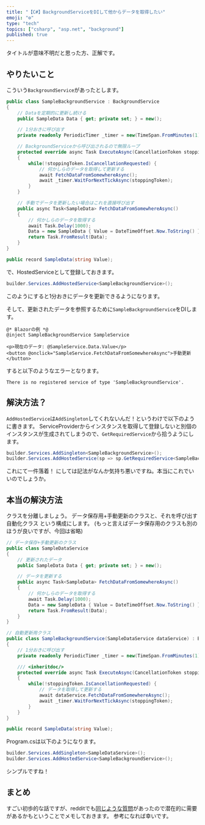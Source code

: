 ```yaml
---
title: "【C#】BackgroundServiceをDIして他からデータを取得したい"
emoji: "⚙"
type: "tech"
topics: ["csharp", "asp.net", "background"]
published: true
---
```


タイトルが意味不明だと思った方、正解です。

## やりたいこと
こういう`BackgroundService`があったとします。

```csharp
public class SampleBackgroundService : BackgroundService
{
    // Dataを定期的に更新し続ける
    public SampleData Data { get; private set; } = new();

    // 1分おきに呼び出す
    private readonly PeriodicTimer _timer = new(TimeSpan.FromMinutes(1));

    // BackgroundServiceから呼び出されるので無限ループ
    protected override async Task ExecuteAsync(CancellationToken stoppingToken)
    {
        while(!stoppingToken.IsCancellationRequested) {
            // 何かしらのデータを取得して更新する
            await FetchDataFromSomewhereAsync();
            await _timer.WaitForNextTickAsync(stoppingToken);
        }
    }

    // 手動でデータを更新したい場合はこれを直接呼び出す
    public async Task<SampleData> FetchDataFromSomewhereAsync()
    {
        // 何かしらのデータを取得する
        await Task.Delay(1000);
        Data = new SampleData { Value = DateTimeOffset.Now.ToString() };
        return Task.FromResult(Data);
    }
}

public record SampleData(string Value);
```

で、HostedServiceとして登録しておきます。

```csharp
builder.Services.AddHostedService<SampleBackgroundService>();
```

このようにすると1分おきにデータを更新できるようになります。

そして、更新されたデータを参照するために`SampleBackgroundService`をDIします。

```razor
@* Blazorの例 *@
@inject SampleBackgroundService SampleService

<p>現在のデータ: @SampleService.Data.Value</p>
<button @onclick="SampleService.FetchDataFromSomewhereAsync">手動更新</button>
```

すると以下のようなエラーとなります。

```
There is no registered service of type 'SampleBackgroundService'.
```

## 解決方法？

`AddHostedService`は`AddSingleton`してくれないんだ！というわけで以下のように書きます。
ServiceProviderからインスタンスを取得して登録しないと別個のインスタンスが生成されてしまうので、`GetRequiredService`から拾うようにします。

```csharp
builder.Services.AddSingleton<SampleBackgroundService>();
builder.Services.AddHostedService(sp => sp.GetRequiredService<SampleBackgroundService>());
```

これにて一件落着！
にしては記法がなんか気持ち悪いですね。本当にこれでいいのでしょうか。

## 本当の解決方法

クラスを分離しましょう。
データ保存用+手動更新のクラスと、それを呼び出す自動化クラス という構成にします。
(もっと言えばデータ保存用のクラスも別のほうが良いですが、今回は省略)

```csharp
// データ保存+手動更新のクラス
public class SampleDataService
{
    // 更新されたデータ
    public SampleData Data { get; private set; } = new();

    // データを更新する
    public async Task<SampleData> FetchDataFromSomewhereAsync()
    {
        // 何かしらのデータを取得する
        await Task.Delay(1000);
        Data = new SampleData { Value = DateTimeOffset.Now.ToString() };
        return Task.FromResult(Data);
    }
}

// 自動更新用クラス
public class SampleBackgroundService(SampleDataService dataService) : BackgroundService
{
    // 1分おきに呼び出す
    private readonly PeriodicTimer _timer = new(TimeSpan.FromMinutes(1));

    /// <inheritdoc/>
    protected override async Task ExecuteAsync(CancellationToken stoppingToken)
    {
        while(!stoppingToken.IsCancellationRequested) {
            // データを取得して更新する
            await dataService.FetchDataFromSomewhereAsync();
            await _timer.WaitForNextTickAsync(stoppingToken);
        }
    }
}

public record SampleData(string Value);
```

Program.csは以下のようになります。

```csharp
builder.Services.AddSingleton<SampleDataService>();
builder.Services.AddHostedService<SampleBackgroundService>();
```

シンプルですね！

## まとめ
すごい初歩的な話ですが、redditでも[同じような質問](https://www.reddit.com/r/csharp/comments/1i6qh5e/is_it_common_to_double_register_a_service_for/)があったので潜在的に需要があるかもということでメモしておきます。
参考になれば幸いです。
